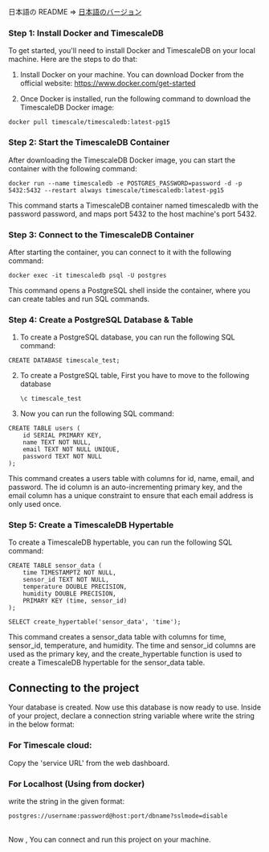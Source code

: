 日本語の README => [日本語のバージョン](README-jp.md)

### Step 1: Install Docker and TimescaleDB

To get started, you'll need to install Docker and TimescaleDB on your local machine. Here are the steps to do that:

1. Install Docker on your machine. You can download Docker from the official website: https://www.docker.com/get-started

2. Once Docker is installed, run the following command to download the TimescaleDB Docker image:

```
docker pull timescale/timescaledb:latest-pg15
```

### Step 2: Start the TimescaleDB Container

After downloading the TimescaleDB Docker image, you can start the container with the following command:

```
docker run --name timescaledb -e POSTGRES_PASSWORD=password -d -p 5432:5432 --restart always timescale/timescaledb:latest-pg15
```

This command starts a TimescaleDB container named timescaledb with the password password, and maps port 5432 to the host machine's port 5432.

### Step 3: Connect to the TimescaleDB Container

After starting the container, you can connect to it with the following command:

```
docker exec -it timescaledb psql -U postgres
```

This command opens a PostgreSQL shell inside the container, where you can create tables and run SQL commands.

### Step 4: Create a PostgreSQL Database & Table

1. To create a PostgreSQL database, you can run the following SQL command:

```
CREATE DATABASE timescale_test;
```

2. To create a PostgreSQL table, First you have to move to the following database
   ```
   \c timescale_test
   ```
3. Now you can run the following SQL command:

```
CREATE TABLE users (
    id SERIAL PRIMARY KEY,
    name TEXT NOT NULL,
    email TEXT NOT NULL UNIQUE,
    password TEXT NOT NULL
);
```

This command creates a users table with columns for id, name, email, and password. The id column is an auto-incrementing primary key, and the email column has a unique constraint to ensure that each email address is only used once.

### Step 5: Create a TimescaleDB Hypertable

To create a TimescaleDB hypertable, you can run the following SQL command:

```
CREATE TABLE sensor_data (
    time TIMESTAMPTZ NOT NULL,
    sensor_id TEXT NOT NULL,
    temperature DOUBLE PRECISION,
    humidity DOUBLE PRECISION,
    PRIMARY KEY (time, sensor_id)
);
```

```
SELECT create_hypertable('sensor_data', 'time');
```

This command creates a sensor_data table with columns for time, sensor_id, temperature, and humidity. The time and sensor_id columns are used as the primary key, and the create_hypertable function is used to create a TimescaleDB hypertable for the sensor_data table.

## Connecting to the project

Your database is created. Now use this database is now ready to use. Inside of your project, declare a connection string variable where write the string in the below format:

### For Timescale cloud:

Copy the 'service URL' from the web dashboard.

### For Localhost (Using from docker)

write the string in the given format:

```
postgres://username:password@host:port/dbname?sslmode=disable
```

<br>
Now , You can connect and run this project on your machine.
